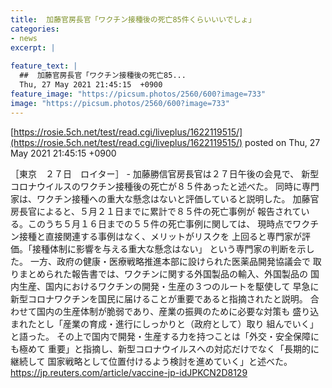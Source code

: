 ```yaml
---
title:  加藤官房長官「ワクチン接種後の死亡85件くらいいいでしょ」  
categories:
- news
excerpt: |
  
feature_text: |
  ##  加藤官房長官「ワクチン接種後の死亡85...
  Thu, 27 May 2021 21:45:15  +0900
feature_image: "https://picsum.photos/2560/600?image=733"
image: "https://picsum.photos/2560/600?image=733"
---
```


[https://rosie.5ch.net/test/read.cgi/liveplus/1622119515/](https://rosie.5ch.net/test/read.cgi/liveplus/1622119515/)
posted on Thu, 27 May 2021 21:45:15  +0900

<!--more-->

［東京　２７日　ロイター］ - 加藤勝信官房長官は２７日午後の会見で、 新型コロナウイルスのワクチン接種後の死亡が８５件あったと述べた。 同時に専門家は、ワクチン接種への重大な懸念はないと評価していると説明した。 加藤官房長官によると、５月２１日までに累計で８５件の死亡事例が 報告されている。このうち５月１６日までの５５件の死亡事例に関しては、 現時点でワクチン接種と直接関連する事例はなく、メリットがリスクを 上回ると専門家が評価。「接種体制に影響を与える重大な懸念はない」 という専門家の判断を示した。 一方、政府の健康・医療戦略推進本部に設けられた医薬品開発協議会で 取りまとめられた報告書では、ワクチンに関する外国製品の輸入、外国製品の 国内生産、国内におけるワクチンの開発・生産の３つのルートを駆使して 早急に新型コロナワクチンを国民に届けることが重要であると指摘されたと説明。 合わせて国内の生産体制が脆弱であり、産業の振興のために必要な対策も 盛り込まれたとし「産業の育成・進行にしっかりと（政府として）取り 組んでいく」と語った。 その上で国内で開発・生産する力を持つことは「外交・安全保障にも極めて 重要」と指摘し、新型コロナウイルスへの対応だけでなく「長期的に継続して 国家戦略として位置付けるよう検討を進めていく」と述べた。 https://jp.reuters.com/article/vaccine-jp-idJPKCN2D8129
